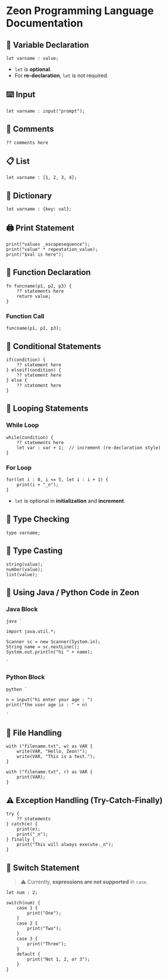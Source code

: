 
# Zeon Programming Language Documentation

## 🧠 Variable Declaration

```zeon
let varname : value;
```
- `let` is **optional**.
- For **re-declaration**, `let` is not required.

## ⌨️ Input

```zeon
let varname : input("prompt");
```

## 💬 Comments

```zeon
?? comments here
```

## 📋 List

```zeon
let varname : [1, 2, 3, 4];
```

## 🧾 Dictionary

```zeon
let varname : {key: val};
```

## 🖨️ Print Statement

```zeon
print("values _escapesequence");
print("value" * repeatation_value);
print("$val is here");
```

## 🔧 Function Declaration

```zeon
fn funcname(p1, p2, p3) {
    ?? statements here
    return value;
}
```

### Function Call

```zeon
funcname(p1, p2, p3);
```

## 🔀 Conditional Statements

```zeon
if(condition) {
    ?? statement here
} elseif(condition) {
    ?? statement here
} else {
    ?? statement here
}
```

## 🔁 Looping Statements

### While Loop

```zeon
while(condition) {
    ?? statements here
    let var : var + 1;  // increment (re-declaration style)
}
```

### For Loop

```zeon
for(let i : 0, i <= 5, let i : i + 1) {
    print(i + "_n");
}
```
- `let` is optional in **initialization** and **increment**.

## 🧪 Type Checking

```zeon
type varname;
```

## 🔄 Type Casting

```zeon
string(value);
number(value);
list(value);
```

## 🔗 Using Java / Python Code in Zeon

### Java Block

```zeon
java `

import java.util.*;

Scanner sc = new Scanner(System.in);
String name = sc.nextLine();
System.out.println("hi " + name);

`
```

### Python Block

```zeon
python `

n = input("hi enter your age : ")
print("the user age is : " + n)

`
```

## 📂 File Handling

```zeon
with ("filename.txt", w) as VAR {
    write(VAR, "Hello, Zeon!");
    write(VAR, "This is a test.");
}

with ("filename.txt", r) as VAR {
    print(VAR);
}
```

## ⚠️ Exception Handling (Try-Catch-Finally)

```zeon
try {
    ?? statements
} catch(e) {
    print(e);
    print("_n");
} finally {
    print("This will always execute._n");
}
```

## 🧭 Switch Statement

> ⚠️ Currently, **expressions are not supported** in `case`.

```zeon
let num : 2;

switch(num) {
    case 1 {
        print("One");
    }
    case 2 {
        print("Two");
    }
    case 3 {
        print("Three");
    }
    default {
        print("Not 1, 2, or 3");
    }
}
```
